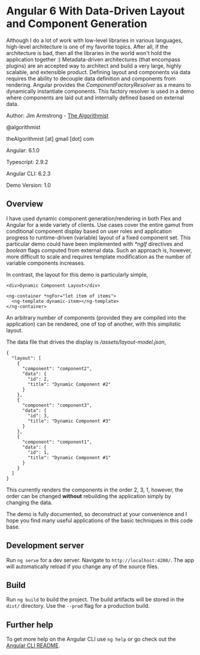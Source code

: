 # Angular 6 With Data-Driven Layout and Component Generation

Although I do a lot of work with low-level libraries in various languages, high-level architecture is one of my favorite topics.  After all, if the architecture is bad, then all the libraries in the world won't hold the application together :)  Metadata-driven architectures (that encompass plugins) are an accepted way to architect and build a very large, highly scalable, and extensible product.  Defining layout and components via data requires the ability to decouple data definition and components from rendering.  Angular provides the _ComponentFactoryResolver_ as a means to dynamically instantiate components.  This factory resolver is used in a demo where components are laid out and internally defined based on external data.

Author:  Jim Armstrong - [The Algorithmist](https://www.linkedin.com/in/jimarmstrong)

@algorithmist

theAlgorithmist [at] gmail [dot] com

Angular: 6.1.0

Typescript: 2.9.2

Angular CLI: 6.2.3

Demo Version: 1.0

## Overview

I have used dynamic component generation/rendering in both Flex and Angular for a wide variety of clients.  Use cases cover the entire gamut from conditional component display based on user roles and application progress to runtime-driven (variable) layout of a fixed component set.  This particular demo could have been implemented with _*ngIf_ directives and _boolean_ flags computed from external data.  Such an approach is, however, more difficult to scale and requires template modification as the number of variable components increases.  

In contrast, the layout for this demo is particularly simple,

```
<div>Dynamic Component Layout</div>

<ng-container *ngFor="let item of items">
  <ng-template dynamic-item></ng-template>
</ng-container>
```  
 
An arbitrary number of components (provided they are compiled into the application) can be rendered, one of top of another, with this simplistic layout.

The data file that drives the display is _/assets/layout-model.json_,

```
{
  "layout": [
    {
      "component": "component2",
      "data": {
        "id": 2,
        "title": "Dynamic Component #2"
      }
    },
    {
      "component": "component3",
      "data": {
        "id": 3,
        "title": "Dynamic Component #3"
      }
    },
    {
      "component": "component1",
      "data": {
        "id": 1,
        "title": "Dynamic Component #1"
      }
    }
  ]
}
```

This currently renders the components in the order 2, 3, 1, however, the order can be changed **without** rebuilding the application simply by changing the data.  

The demo is fully documented, so deconstruct at your convenience and I hope you find many useful applications of the basic techniques in this code base.  


## Development server

Run `ng serve` for a dev server. Navigate to `http://localhost:4200/`. The app will automatically reload if you change any of the source files.


## Build

Run `ng build` to build the project. The build artifacts will be stored in the `dist/` directory. Use the `--prod` flag for a production build.


## Further help

To get more help on the Angular CLI use `ng help` or go check out the [Angular CLI README](https://github.com/angular/angular-cli/blob/master/README.md).

